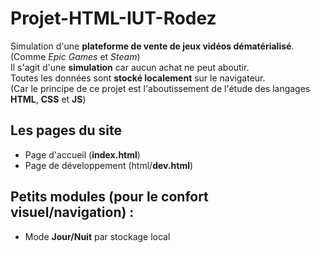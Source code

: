 # Projet-HTML-IUT-Rodez

Simulation d'une __plateforme de vente de jeux vidéos dématérialisé__.  
(Comme *Epic Games* et *Steam*)  
Il s'agit d'une **simulation** car aucun achat ne peut aboutir.  
Toutes les données sont **stocké localement** sur le navigateur.  
(Car le principe de ce projet est l'aboutissement de l'étude des langages **HTML**, **CSS** et **JS**)  

## Les pages du site
+ Page d'accueil (**index.html**)
+ Page de développement (html/**dev.html**)

## Petits modules (pour le confort visuel/navigation) :
+ Mode **Jour/Nuit** par stockage local

